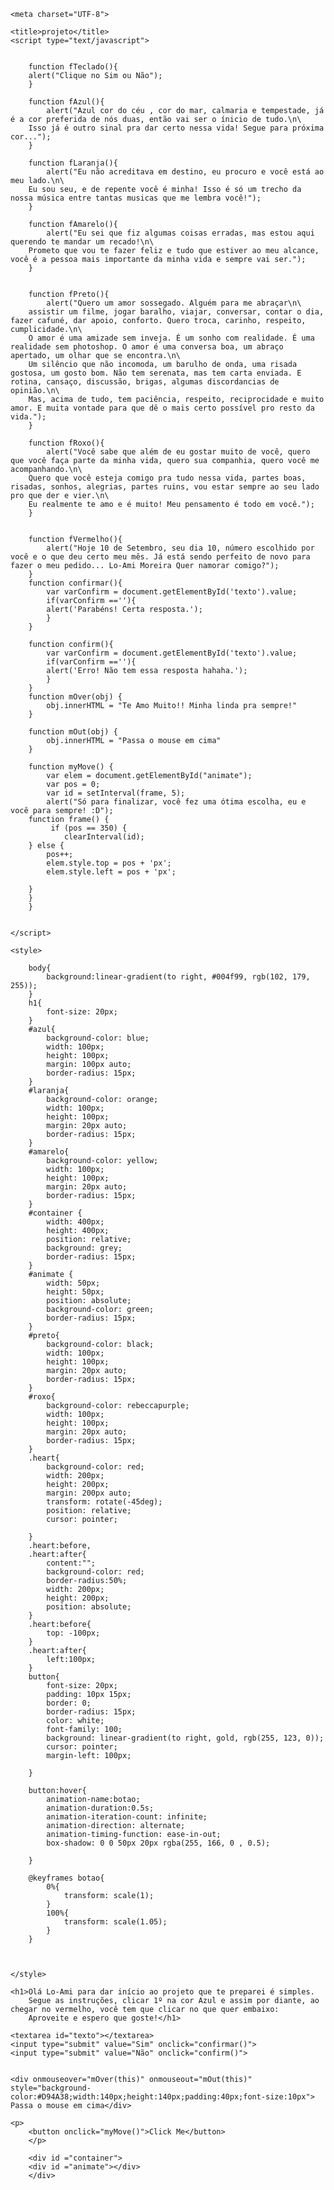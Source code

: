<html>
<head>

    <meta charset="UTF-8">

    <title>projeto</title>
    <script type="text/javascript">


        function fTeclado(){
        alert("Clique no Sim ou Não");
        }

        function fAzul(){
            alert("Azul cor do céu , cor do mar, calmaria e tempestade, já é a cor preferida de nós duas, então vai ser o ínicio de tudo.\n\
        Isso já é outro sinal pra dar certo nessa vida! Segue para próxima cor...");
        }

        function fLaranja(){
            alert("Eu não acreditava em destino, eu procuro e você está ao meu lado.\n\
        Eu sou seu, e de repente você é minha! Isso é só um trecho da nossa música entre tantas musicas que me lembra você!");
        }

        function fAmarelo(){
            alert("Eu sei que fiz algumas coisas erradas, mas estou aqui querendo te mandar um recado!\n\
        Prometo que vou te fazer feliz e tudo que estiver ao meu alcance, você é a pessoa mais importante da minha vida e sempre vai ser.");
        }

        
        function fPreto(){
            alert("Quero um amor sossegado. Alguém para me abraçar\n\
        assistir um filme, jogar baralho, viajar, conversar, contar o dia, fazer cafuné, dar apoio, conforto. Quero troca, carinho, respeito, cumplicidade.\n\
        O amor é uma amizade sem inveja. É um sonho com realidade. É uma realidade sem photoshop. O amor é uma conversa boa, um abraço apertado, um olhar que se encontra.\n\
        Um silêncio que não incomoda, um barulho de onda, uma risada gostosa, um gosto bom. Não tem serenata, mas tem carta enviada. E rotina, cansaço, discussão, brigas, algumas discordancias de opinião.\n\
        Mas, acima de tudo, tem paciência, respeito, reciprocidade e muito amor. E muita vontade para que dê o mais certo possível pro resto da vida.");
        }

        function fRoxo(){
            alert("Você sabe que além de eu gostar muito de você, quero que você faça parte da minha vida, quero sua companhia, quero você me acompanhando.\n\
        Quero que você esteja comigo pra tudo nessa vida, partes boas, risadas, sonhos, alegrias, partes ruins, vou estar sempre ao seu lado pro que der e vier.\n\
        Eu realmente te amo e é muito! Meu pensamento é todo em você.");
        }


        function fVermelho(){
            alert("Hoje 10 de Setembro, seu dia 10, número escolhido por você e o que deu certo meu mês. Já está sendo perfeito de novo para fazer o meu pedido... Lo-Ami Moreira Quer namorar comigo?");
        }
        function confirmar(){
            var varConfirm = document.getElementById('texto').value;
            if(varConfirm ==''){
            alert('Parabéns! Certa resposta.');
            }
        }

        function confirm(){
            var varConfirm = document.getElementById('texto').value;
            if(varConfirm ==''){
            alert('Erro! Não tem essa resposta hahaha.');
            }
        }
        function mOver(obj) {
            obj.innerHTML = "Te Amo Muito!! Minha linda pra sempre!"
        }

        function mOut(obj) {
            obj.innerHTML = "Passa o mouse em cima"
        }

        function myMove() {
            var elem = document.getElementById("animate");   
            var pos = 0;
            var id = setInterval(frame, 5);
            alert("Só para finalizar, você fez uma ótima escolha, eu e você para sempre! :D");
        function frame() {
             if (pos == 350) {
                clearInterval(id);
        } else {
            pos++; 
            elem.style.top = pos + 'px'; 
            elem.style.left = pos + 'px'; 
        
        }
        }
        }   

          
    </script>

    <style>

        body{
            background:linear-gradient(to right, #004f99, rgb(102, 179, 255));
        }
        h1{
            font-size: 20px;
        }
        #azul{
            background-color: blue;
            width: 100px;
            height: 100px;
            margin: 100px auto;
            border-radius: 15px;
        }
        #laranja{
            background-color: orange;
            width: 100px;
            height: 100px;
            margin: 20px auto;
            border-radius: 15px;
        }
        #amarelo{
            background-color: yellow;
            width: 100px;
            height: 100px;
            margin: 20px auto;
            border-radius: 15px;
        }
        #container {
            width: 400px;
            height: 400px;
            position: relative;
            background: grey;
            border-radius: 15px;
        }
        #animate {
            width: 50px;
            height: 50px;
            position: absolute;
            background-color: green;
            border-radius: 15px;
        }
        #preto{
            background-color: black;
            width: 100px;
            height: 100px;
            margin: 20px auto;
            border-radius: 15px;
        }
        #roxo{
            background-color: rebeccapurple;
            width: 100px;
            height: 100px;
            margin: 20px auto;
            border-radius: 15px;
        }
        .heart{
            background-color: red;
            width: 200px;
            height: 200px;
            margin: 200px auto;
            transform: rotate(-45deg);
            position: relative;
            cursor: pointer;
           
        }
        .heart:before,
        .heart:after{
            content:"";
            background-color: red;
            border-radius:50%;
            width: 200px;
            height: 200px;
            position: absolute;
        }
        .heart:before{
            top: -100px;
        }
        .heart:after{
            left:100px;
        }
        button{
            font-size: 20px;
            padding: 10px 15px;
            border: 0;
            border-radius: 15px;
            color: white;
            font-family: 100;
            background: linear-gradient(to right, gold, rgb(255, 123, 0));
            cursor: pointer;
            margin-left: 100px;
            
        }

        button:hover{
            animation-name:botao;
            animation-duration:0.5s;
            animation-iteration-count: infinite;
            animation-direction: alternate;
            animation-timing-function: ease-in-out;
            box-shadow: 0 0 50px 20px rgba(255, 166, 0 , 0.5);

        }

        @keyframes botao{
            0%{
                transform: scale(1);
            }
            100%{
                transform: scale(1.05);
            }
        }

       
   
    </style>
</head>
    
    <h1>Olá Lo-Ami para dar início ao projeto que te preparei é simples. 
        Segue as instruções, clicar 1º na cor Azul e assim por diante, ao chegar no vermelho, você tem que clicar no que quer embaixo: 
        Aproveite e espero que goste!</h1>

<body onkeypress="fTeclado()">
    <div id="azul" onclick='fAzul()'></div>
    <div id="laranja" onclick='fLaranja()'></div>
    <div id="amarelo" onclick='fAmarelo()'></div>
    <div id="verde" onclick='fVerde()'></div>
    <div id="preto" onclick='fPreto()'></div>
    <div id="roxo" onclick='fRoxo()'></div>
    <div class="heart" onclick='fVermelho()'></div>


    <textarea id="texto"></textarea>
    <input type="submit" value="Sim" onclick="confirmar()"> 
    <input type="submit" value="Não" onclick="confirm()">

    
    <div onmouseover="mOver(this)" onmouseout="mOut(this)" 
    style="background-color:#D94A38;width:140px;height:140px;padding:40px;font-size:10px">
    Passa o mouse em cima</div>

    <p>
        <button onclick="myMove()">Click Me</button>
        </p> 
        
        <div id ="container">
        <div id ="animate"></div>
        </div>
    

</body>
</html>
